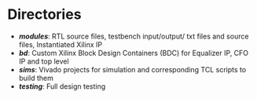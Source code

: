 # Directories
* ***modules***: RTL source files, testbench input/output/ txt files and source files, Instantiated Xilinx IP
* ***bd***: Custom Xilinx Block Design Containers (BDC) for Equalizer IP, CFO IP and top level
* ***sims***: Vivado projects for simulation and corresponding TCL scripts to build them
* ***testing***: Full design testing
